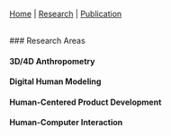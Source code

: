 [Home](README.md) | [Research](research.md) | [Publication](publication.md)

<br>
### Research Areas

#### 3D/4D Anthropometry

#### Digital Human Modeling

#### Human-Centered Product Development

#### Human-Computer Interaction